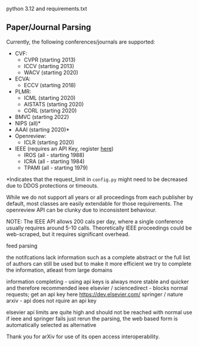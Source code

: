 
python 3.12
and requirements.txt

## Paper/Journal Parsing
Currently, the following conferences/journals are supported:
- CVF:
  - CVPR (starting 2013)
  - ICCV (starting 2013)
  - WACV (starting 2020)
- ECVA:
  - ECCV (starting 2018)
- PLMR:
  - ICML (starting 2020)
  - AISTATS (starting 2020)
  - CORL (starting 2020)
- BMVC (starting 2022)
- NIPS (all)*
- AAAI (starting 2020)*
- Openreview:
  - ICLR (starting 2020)
- IEEE (requires an API Key, register [here](https://developer.ieee.org/))
  - IROS (all - starting 1988)
  - ICRA (all - starting 1984)
  - TPAMI (all - starting 1979)

*Indicates that the request_limit in ```config.py``` might need to be decreased due to DDOS protections or timeouts.

While we do not support all years or all proceedings from each publisher by default, most classes are easily extendable for those requirements. The openreview API can be clunky due to inconsistent behaviour.

NOTE: The IEEE API allows 200 cals per day, where a single conference usually requires around 5-10 calls. Theoretically IEEE proceedings could be web-scraped, but it requires significant overhead.


feed parsing

the notifcations lack information such as a complete abstract or the full list of authors
can still be used but to make it more efficient we try to complete the information, atleast from large domains

information completing - using api keys is always more stable and quicker and therefore recommended
ieee
elsevier / sciencedirect - blocks normal requests; get an api key here https://dev.elsevier.com/
springer / nature
arxiv - api does not rquire an api key

elsevier api limits are quite high and should not be reached with normal use
if ieee and springer fails just rerun the parsing, the web based form is automatically selected as alternative


Thank you for arXiv for use of its open access interoperability.


